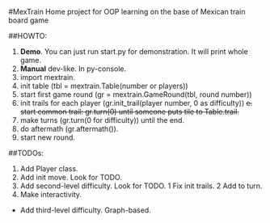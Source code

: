 #MexTrain
Home project for OOP learning on the base of Mexican train board game

##HOWTO:
1. **Demo**. You can just run start.py for demonstration. It will print whole game.
2. **Manual** dev-like. In py-console.
 1. import mextrain.
 2. init table (tbl = mextrain.Table(number or players))
 3. start first game round (gr = mextrain.GameRound(tbl, round number))
 4. init trails for each player (gr.init_trail(player number, 0 as difficulty))
 ~~e. start common trail: gr.turn(0) until someone puts tile to Table.trail.~~
 5. make turns (gr.turn(0 for difficulty)) until the end.
 6. do aftermath (gr.aftermath()).
 7. start new round.

##TODOs:
1. Add Player class.
2. Add init move. Look for TODO.
3. Add second-level difficulty. Look for TODO.
   1 Fix init trails.
   2 Add to turn.
4. Make interactivity.


* Add third-level difficulty. Graph-based.
